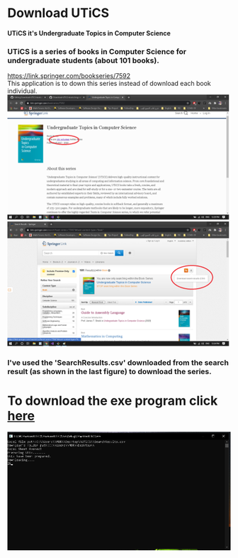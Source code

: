# Download UTiCS
#### UTiCS it's Undergraduate Topics in Computer Science
### UTiCS is a series of books in Computer Science for undergraduate students (about 101 books).
https://link.springer.com/bookseries/7592<br>
This application is to down this series instead of download each book individual.
<img src="imgs/img0.png">
<img src="imgs/img1.png">
### I've used the 'SearchResults.csv' downloaded from the search result (as shown in the last figure) to download the series.

# To download the exe program click <a href="https://raw.githubusercontent.com/IbrahimElsayed26498/Download-UTiCS-books/main/DownloadUTiCS/bin/Debug/DownloadUTiCS.exe" target="_blank">here</a><br>

<img src="imgs/img2.png">

